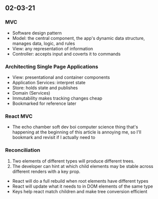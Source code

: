 ## 02-03-21

### MVC
- Software design pattern
- Model: the central component, the app's dynamic data structure, manages data, logic, and rules
- View: any representation of information
- Controller: accepts input and coverts it to commands

### Architecting Single Page Applications
- View: presentational and container components
- Application Services: interpret state
- Store: holds state and publishes
- Domain (Services)
- Immutability makes tracking changes cheap
- Bookmarked for reference later

### React MVC
- The echo chamber soft dev boi computer science thing that's happening at the beginning of this article is annoying me, so I'll bookmark and revisit if I actually need to

### Reconciliation
1. Two elements of different types will produce different trees.
2. The developer can hint at which child elements may be stable across different renders with a key prop.
- React will do a full rebuild when root elements have different types
- React will update what it needs to in DOM elements of the same type
- Keys help react match children and make tree conversion efficient
